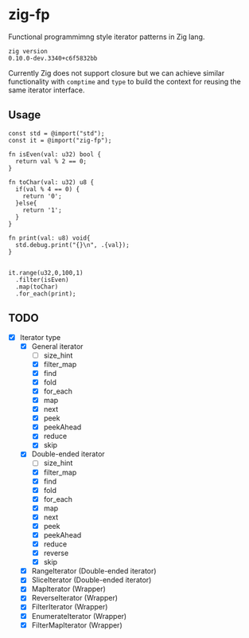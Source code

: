 # zig-fp

Functional programmimng style iterator patterns in Zig lang.

```
zig version
0.10.0-dev.3340+c6f5832bb
```

Currently Zig does not support closure but we can achieve similar functionality with `comptime` and `type` to build the context for reusing the same iterator interface.

## Usage

```zig
const std = @import("std");
const it = @import("zig-fp");

fn isEven(val: u32) bool {
  return val % 2 == 0;
}

fn toChar(val: u32) u8 {
  if(val % 4 == 0) {
    return '0';
  }else{
    return '1';
  }
}

fn print(val: u8) void{
  std.debug.print("{}\n", .{val});
}


it.range(u32,0,100,1)
  .filter(isEven)
  .map(toChar)
  .for_each(print);
```

## TODO

- [x] Iterator type
  - [x] General iterator
    - [ ] size_hint
    - [x] filter_map
    - [x] find
    - [x] fold
    - [x] for_each
    - [x] map
    - [x] next
    - [x] peek
    - [x] peekAhead
    - [x] reduce
    - [x] skip
  - [x] Double-ended iterator
    - [ ] size_hint
    - [x] filter_map
    - [x] find
    - [x] fold
    - [x] for_each
    - [x] map
    - [x] next
    - [x] peek
    - [x] peekAhead
    - [x] reduce
    - [x] reverse
    - [x] skip
  - [x] RangeIterator (Double-ended iterator)
  - [x] SliceIterator (Double-ended iterator)
  - [x] MapIterator (Wrapper)
  - [x] ReverseIterator (Wrapper)
  - [x] FilterIterator (Wrapper)
  - [x] EnumerateIterator (Wrapper)
  - [x] FilterMapIterator (Wrapper)
